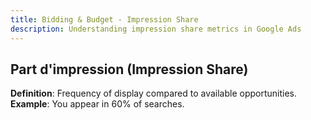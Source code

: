 ```yaml
---
title: Bidding & Budget - Impression Share
description: Understanding impression share metrics in Google Ads
---
```


## Part d'impression (Impression Share)
**Definition**: Frequency of display compared to available opportunities.  
**Example**: You appear in 60% of searches.
